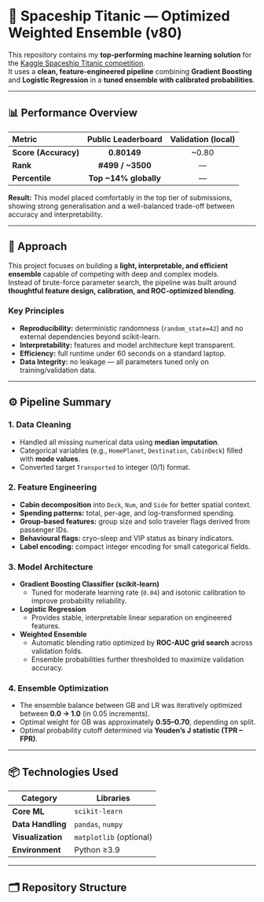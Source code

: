 # 🚀 Spaceship Titanic — Optimized Weighted Ensemble (v80)

This repository contains my **top-performing machine learning solution** for the [Kaggle Spaceship Titanic competition](https://www.kaggle.com/competitions/spaceship-titanic).  
It uses a **clean, feature-engineered pipeline** combining **Gradient Boosting** and **Logistic Regression** in a **tuned ensemble with calibrated probabilities**.

---

## 📊 Performance Overview

| Metric | Public Leaderboard | Validation (local) |
|:-------|:------------------:|:-----------------:|
| **Score (Accuracy)** | **0.80149** | ~0.80 |
| **Rank** | **#499 / ~3500** | — |
| **Percentile** | **Top ~14% globally** | — |

**Result:** This model placed comfortably in the top tier of submissions, showing strong generalisation and a well-balanced trade-off between accuracy and interpretability.

---

## 🧠 Approach

This project focuses on building a **light, interpretable, and efficient ensemble** capable of competing with deep and complex models.  
Instead of brute-force parameter search, the pipeline was built around **thoughtful feature design, calibration, and ROC-optimized blending**.

### Key Principles
- **Reproducibility:** deterministic randomness (`random_state=42`) and no external dependencies beyond scikit-learn.
- **Interpretability:** features and model architecture kept transparent.
- **Efficiency:** full runtime under 60 seconds on a standard laptop.
- **Data Integrity:** no leakage — all parameters tuned only on training/validation data.

---

## ⚙️ Pipeline Summary

### 1. Data Cleaning
- Handled all missing numerical data using **median imputation**.  
- Categorical variables (e.g., `HomePlanet`, `Destination`, `CabinDeck`) filled with **mode values**.
- Converted target `Transported` to integer (0/1) format.

### 2. Feature Engineering
- **Cabin decomposition** into `Deck`, `Num`, and `Side` for better spatial context.  
- **Spending patterns:** total, per-age, and log-transformed spending.  
- **Group-based features:** group size and solo traveler flags derived from passenger IDs.  
- **Behavioural flags:** cryo-sleep and VIP status as binary indicators.  
- **Label encoding:** compact integer encoding for small categorical fields.

### 3. Model Architecture
- **Gradient Boosting Classifier (scikit-learn)**  
  - Tuned for moderate learning rate (`0.04`) and isotonic calibration to improve probability reliability.  
- **Logistic Regression**  
  - Provides stable, interpretable linear separation on engineered features.  
- **Weighted Ensemble**  
  - Automatic blending ratio optimized by **ROC-AUC grid search** across validation folds.  
  - Ensemble probabilities further thresholded to maximize validation accuracy.

### 4. Ensemble Optimization
- The ensemble balance between GB and LR was iteratively optimized between **0.0 → 1.0** (in 0.05 increments).
- Optimal weight for GB was approximately **0.55–0.70**, depending on split.  
- Optimal probability cutoff determined via **Youden’s J statistic (TPR – FPR)**.

---

## 📦 Technologies Used

| Category | Libraries |
|-----------|------------|
| **Core ML** | `scikit-learn` |
| **Data Handling** | `pandas`, `numpy` |
| **Visualization** | `matplotlib` (optional) |
| **Environment** | Python ≥3.9 |

---

## 🗂️ Repository Structure

